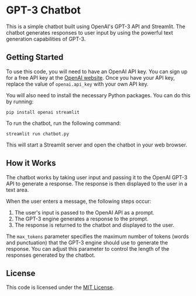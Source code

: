 # GPT-3 Chatbot

This is a simple chatbot built using OpenAI's GPT-3 API and Streamlit. The chatbot generates responses to user input by using the powerful text generation capabilities of GPT-3.

## Getting Started

To use this code, you will need to have an OpenAI API key. You can sign up for a free API key at the [OpenAI website](https://beta.openai.com/signup/). Once you have your API key, replace the value of `openai.api_key` with your own API key.

You will also need to install the necessary Python packages. You can do this by running:

```
pip install openai streamlit
```

To run the chatbot, run the following command:

```
streamlit run chatbot.py
```

This will start a Streamlit server and open the chatbot in your web browser.

## How it Works

The chatbot works by taking user input and passing it to the OpenAI GPT-3 API to generate a response. The response is then displayed to the user in a text area.

When the user enters a message, the following steps occur:

1. The user's input is passed to the OpenAI API as a prompt.
2. The GPT-3 engine generates a response to the prompt.
3. The response is returned to the chatbot and displayed to the user.

The `max_tokens` parameter specifies the maximum number of tokens (words and punctuation) that the GPT-3 engine should use to generate the response. You can adjust this parameter to control the length of the responses generated by the chatbot.

## License

This code is licensed under the [MIT License](https://opensource.org/licenses/MIT).